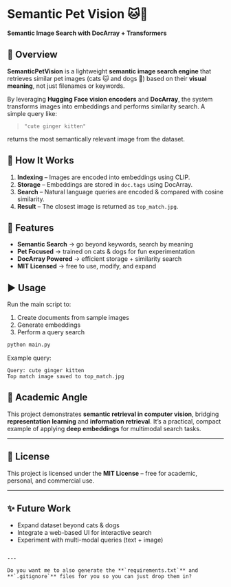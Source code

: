 # Semantic Pet Vision 🐱🐶 

**Semantic Image Search with DocArray + Transformers**

## 📖 Overview
**SemanticPetVision** is a lightweight **semantic image search engine** that retrieves similar pet images (cats 🐱 and dogs 🐶) based on their **visual meaning**, not just filenames or keywords.  

By leveraging **Hugging Face vision encoders** and **DocArray**, the system transforms images into embeddings and performs similarity search. A simple query like:

> `"cute ginger kitten"`

returns the most semantically relevant image from the dataset.




## 🧩 How It Works
1. **Indexing** – Images are encoded into embeddings using CLIP.
2. **Storage** – Embeddings are stored in `doc.tags` using DocArray.
3. **Search** – Natural language queries are encoded & compared with cosine similarity.
4. **Result** – The closest image is returned as `top_match.jpg`.




## 🚀 Features
- **Semantic Search** → go beyond keywords, search by meaning  
- **Pet Focused** → trained on cats & dogs for fun experimentation  
- **DocArray Powered** → efficient storage + similarity search  
- **MIT Licensed** → free to use, modify, and expand  



## ▶️ Usage

Run the main script to:

1. Create documents from sample images
2. Generate embeddings
3. Perform a query search

```bash
python main.py
```

Example query:

```
Query: cute ginger kitten
Top match image saved to top_match.jpg
```



## 📖 Academic Angle

This project demonstrates **semantic retrieval in computer vision**, bridging **representation learning** and **information retrieval**. It’s a practical, compact example of applying **deep embeddings** for multimodal search tasks.

---

## 📜 License

This project is licensed under the **MIT License** – free for academic, personal, and commercial use.

---

## ✨ Future Work

* Expand dataset beyond cats & dogs
* Integrate a web-based UI for interactive search
* Experiment with multi-modal queries (text + image)

```

---

Do you want me to also generate the **`requirements.txt`** and **`.gitignore`** files for you so you can just drop them in?
```

